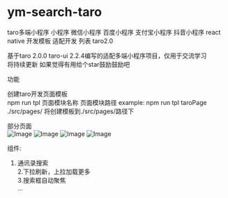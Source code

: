 # ym-search-taro
taro多端小程序 小程序 微信小程序 百度小程序 支付宝小程序 抖音小程序 react native 开发模板 适配开发 列表 taro2.0

基于taro 2.0.0  taro-ui 2.2.4编写的适配多端小程序项目，仅用于交流学习  
将持续更新 如果觉得有用给个star鼓励鼓励吧

功能  

 创建taro开发页面模板  
  npm run tpl 页面模块名称  页面模块路径
   example:  npm run tpl taroPage ./src/pages/     将创建模板到./src/pages/路径下
   
部分页面  
![Image](https://github.com/lvshaoli/ym-search-taro/blob/master/somepage/WX20200117-093135.png)
![Image](https://github.com/lvshaoli/ym-search-taro/blob/master/somepage/WX20200117-093210.png)
![Image](https://github.com/lvshaoli/ym-search-taro/blob/master/somepage/WX20200117-093252.png)
![Image](https://github.com/lvshaoli/ym-search-taro/blob/master/somepage/351E5BBD-F95B-4FD6-9EEE-EB664EEF5E6D.png)
  
组件:

  1. 通讯录搜索  
  2.下拉刷新，上拉加载更多  
  3.搜索框自动聚焦  
  ...  
  
